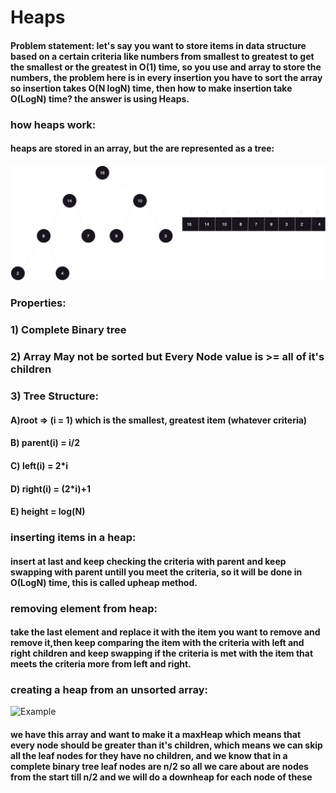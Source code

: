 # Heaps

#### Problem statement: let's say you want to store items in data structure based on a certain criteria like numbers from smallest to greatest to get the smallest or the greatest in O(1) time, so you use and array to store the numbers, the problem here is in every insertion you have to sort the array so insertion takes O(N logN) time, then how to make insertion take O(LogN) time? the answer is using Heaps.

### how heaps work:
#### heaps are stored in an array, but the are represented as a tree:
![Example](../../../assets/heap_tree_example.png)
### Properties:
### 1) Complete Binary tree
### 2) Array May not be sorted but Every Node value is >= all of it's children
### 3) Tree Structure: 
#### A)root => (i = 1) which is the smallest, greatest item (whatever criteria)
#### B) parent(i) = i/2
#### C) left(i) = 2\*i
#### D) right(i) = (2\*i)+1
#### E) height = log(N)

### inserting items in a heap:
#### insert at last and keep checking the criteria with parent and keep swapping with parent untill you meet the criteria, so it will be done in  O(LogN) time, this is called upheap method.

### removing element from heap:
#### take the last element and replace it with the item you want to remove and remove it,then keep comparing the item with the criteria with left and right children and keep swapping if the criteria is met with the item that meets the criteria more from left and right.

### creating a heap from an unsorted array:
![Example](../../assets/heap_from_unsorted_array.png)
#### we have this array and want to make it a maxHeap which means that every node should be greater than it's children, which means we can skip all the leaf nodes for they have no children, and we know that in a complete binary tree leaf nodes are n/2 so all we care about are nodes from the start till n/2 and we will do a downheap for each node of these

